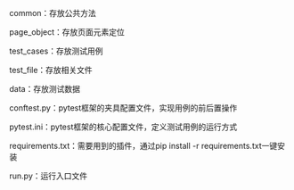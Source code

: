 common：存放公共方法

page_object：存放页面元素定位 

test_cases：存放测试用例

test_file：存放相关文件

data：存放测试数据

conftest.py：pytest框架的夹具配置文件，实现用例的前后置操作 

pytest.ini：pytest框架的核心配置文件，定义测试用例的运行方式

requirements.txt：需要用到的插件，通过pip install -r requirements.txt一键安装

run.py：运行入口文件



 
